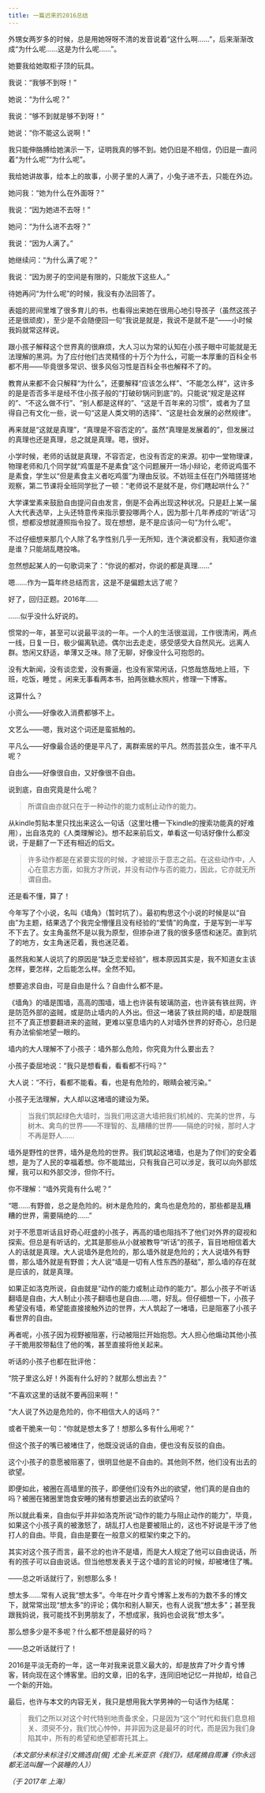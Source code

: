 ```yaml
---
title: 一篇迟来的2016总结
---
```


外甥女两岁多的时候，总是用她呀呀不清的发音说着“这什么啊……”，后来渐渐改成“为什么呢……这是为什么呢……”。

她要我给她取柜子顶的玩具。

我说：“我够不到呀！”

她说：“为什么呢？”

我说：“够不到就是够不到呀！”

她说：“你不能这么说啊！”

我只能伸胳膊给她演示一下，证明我真的够不到。她仍旧是不相信，仍旧是一直问着“为什么呢”“为什么呢”。

我给她讲故事，绘本上的故事，小房子里的人满了，小兔子进不去，只能在外边。

她问我：“她为什么在外面呀？”

我说：“因为她进不去呀！”

她问：“为什么进不去呀？”

我说：“因为人满了。”

她继续问：“为什么满了呢？”

我说：“因为房子的空间是有限的，只能放下这些人。”

待她再问“为什么呢”的时候，我没有办法回答了。

表姐的房间里堆了很多育儿的书，也看得出来她在很用心地引导孩子（虽然这孩子还是很顽皮），至少是不会随便回一句“我说是就是，我说不是就不是”——小时候我妈就常这样说。

跟小孩子解释这个世界真的很麻烦，大人习以为常的认知在小孩子眼中可能就是无法理解的黑洞。为了应付他们古灵精怪的十万个为什么，可能一本厚重的百科全书都不用——毕竟很多常识、很多风俗习性是百科全书也解释不了的。

教育从来都不会只解释“为什么”，还要解释“应该怎么样”、“不能怎么样”，这许多的是是否否多半是经不住小孩子般的“打破砂锅问到底”的。只能说“规定是这样的”、“不这么做不行”、“别人都是这样的”、“这是千百年来的习惯”，或者为了显得自己有文化一些，说一句“这是人类文明的选择”、“这是社会发展的必然规律”。

再来就是“这就是真理”，“真理是不容否定的”。虽然“真理是发展着的”，但发展过的真理也还是真理，总之就是真理。嗯，很好。

小学时候，老师的话就是真理，不容否定，也没有否定的来源。初中一堂物理课，物理老师和几个同学就“鸡蛋是不是素食”这个问题展开一场小辩论，老师说鸡蛋不是素食，学生以“但是素食主义者吃鸡蛋”为理由反驳。不妨班主任在门外暗搓搓地观察，第二节课将全班同学批了一顿：“老师说不是就不是，你们瞎起哄什么？”

大学课堂素来鼓励自由提问自由发言，倒是不会再出现这种状况。只是赶上某一届人大代表选举，上头还特意传来指示要投哪两个人，因为那十几年养成的“听话”习惯，想都没想就遵照指令投了。现在想想，是不是应该问一句“为什么呢”。

不过仔细想来那几个人除了名字性别几乎一无所知，连个演说都没有，我知道你谁是谁？只能胡乱瞎投咯。

忽然想起某人的一句歌词来了：“你说的都对，你说的都是真理……”

嗯……作为一篇年终总结而言，这是不是偏题太远了呢？

好了，回归正题。2016年……

……似乎没什么好说的。

惯常的一年，甚至可以说最平淡的一年。一个人的生活很滋润，工作很清闲，两点一线，日复一日，极少偏离轨迹。偶尔出去走走，感受感受大自然风光。远离人群。悠闲又舒适，单薄又乏味。除了无聊，好像没什么可抱怨的。

没有大新闻，没有谈恋爱，没有撕逼，也没有家常闲话，只悠哉悠哉地上班，下班，吃饭，睡觉 。闲来无事看两本书，拍两张糖水照片，修理一下博客。

这算什么？

小资么——好像收入消费都够不上。

文艺么——嗯，我对这个词还是蛮抵触的。

平凡么——好像最合适的便是平凡了，离群索居的平凡。然而芸芸众生，谁不平凡呢？

自由么——好像很自由，又好像很不自由。

说到底，自由究竟是什么呢？

>
> 所谓自由亦就只在于一种动作的能力或制止动作的能力。
> 

从kindle剪贴本里只找出来这么一句话（这里吐槽一下kindle的搜索功能真的好难用），出自洛克的《人类理解论》。想不起来前后文，单看这一句话好像什么都没说，于是翻了一下还有相近的后文。

>
> 许多动作都是在紧要实现的时候，才被提示于意志之前。在这些动作中，人心在意志方面，如我方才所说，并没有动作与否的能力，因此，它亦就无所谓自由。
>

还是看不懂，算了！

今年写了个小说，名叫《墙角》（暂时坑了）。最初构思这个小说的时候是以“自由”为主题，结果选了个我完全懵懂且没有经验的“爱情”的角度，于是写到一半写不下去了。女主角虽然不是以我为原型，但掺杂进了我的很多感悟和迷茫。直到坑了的地方，女主角迷茫着，我也迷茫着。

虽然我和某人说坑了的原因是“缺乏恋爱经验”，根本原因其实是，我不知道女主该怎样，要怎样，之后能怎么样。全然不知。

想要追求自由，可是自由是什么？自由什么都不是。

《墙角》的墙是围墙，高高的围墙，墙上也许装有玻璃防盗，也许装有铁丝网，许是防范外部的盗贼，或是防止墙内的人外出。但这一堵装了铁丝网的墙，却是既阻拦不了真正想要翻进来的盗贼，更难以窒息墙内的人对墙外世界的好奇心，总归是有办法偷偷地望一眼的。

墙内的大人理解不了小孩子：墙外那么危险，你究竟为什么要出去？

小孩子委屈地说：“我只是想看看，看看都不行吗？”

大人说：“不行，看都不能看。看，也是有危险的，眼睛会被污染。”

小孩子无法理解，大人却以这堵墙的建设为荣。

>
> 当我们筑起绿色大墙时，当我们用这道大墙把我们机械的、完美的世界，与树木、禽鸟的世界——不理智的、乱糟糟的世界——隔绝的时候，那时人才不再是野人……
>

墙外是野性的世界，墙外是危险的世界。我们筑起这堵墙，也是为了你们的安全着想，是为了人民的幸福着想。你不能踏出，只有我自己可以涉足，我可以向外部炫耀，我可以和外部交涉，但你不行。

你不理解：“墙外究竟有什么呢？”

“嗯……有野兽，总之是危险的。树木是危险的，禽鸟也是危险的，那些都是乱糟糟的世界，需要隔绝的……”

对于不愿意听话且好奇心旺盛的小孩子，再高的墙也阻挡不了他们对外界的窥视和探索。但总是有听话的，尤其是那些从小就被教导“听话”的孩子，盲目地相信着大人的话就是真理。大人说墙外是危险的，那么墙外就是危险的；大人说墙外有野兽，那么墙外就是有野兽；大人说“墙是一切有人性东西的基础”，那么墙的存在就是应该的，就是真理。

如果正如洛克所说，自由就是“动作的能力或制止动作的能力”。那么小孩子不听话翻墙是自由，大人制止小孩子翻墙也是自由……嗯，好乱。但仔细想一下，小孩子希望没有墙，希望能直接接触外边的世界，大人筑起了一堵墙，已是阻塞了小孩子看世界的自由。

再者呢，小孩子因为视野被阻塞，行动被阻拦开始抱怨。大人担心他煽动其他小孩子干脆用胶带黏住了他的嘴，甚至直接将他关起来。

听话的小孩子也都在批评他：

“院子里这么好！外面有什么好的？就那么想出去？”

“不喜欢这里的话就不要再回来啊！”

“大人说了外边是危险的，你不相信大人的话吗？“

或者干脆来一句：“你就是想太多了！想那么多有什么用呢？”

但这个孩子的嘴已被堵住了，他既没说话的自由，便也没有反驳的自由。

这个小孩子的意愿被阻塞了，很明显他是不自由的。其他则不然，他们没有出去的欲望。

即便如此，被圈在高墙里的孩子，即便他们没有外出的欲望，他们真的是自由的吗？被圈在猪圈里饱食安睡的猪有想要逃出去的欲望吗？

所以就此看来，自由似乎并非如洛克所说“动作的能力与阻止动作的能力”，毕竟，如果这个小孩子真的被激怒了，胡乱打人也是要被阻止的，这也不好说是干涉了他打人的自由。毕竟，自由是要在一般意义的框架约束之下的。

其实对这个孩子而言，最不忿的也许不是墙，而是大人规定了他可以自由说话，所有的孩子可以自由说话。但当他想发表关于这个墙的言论的时候，却被堵住了嘴。

——总之听话就行了，别想那么多！

想太多……常有人说我“想太多”。今年在叶夕青兮博客上发布的为数不多的博文下，就常常出现“想太多”的评论；偶尔和别人聊天，也有人说我“想太多”；甚至我跟我妈说，我可能找不到男朋友了，不想成家，我妈也会说我“想太多”。

那么想多少是不多呢？什么都不想是最好的吗？

——总之听话就行了！

2016是平淡无奇的一年，这一年对我来说意义最大的，却是放弃了叶夕青兮博客，转向现在这个博客里。旧的文章，旧的名字，连同旧地记忆一并抛却，给自己一个新的开始。

最后，也许与本文的内容无关，我只是想用我大学男神的一句话作为结尾：

>
> 我们之所以对这个时代特别地责备求全，只是因为“这个”时代和我们息息相关、须臾不分，我们忧心忡忡，并非因为这是最坏的时代，而是因为我们身陷其中，所有的希望和绝望都寄托其上。
>

*（本文部分未标注引文摘选自[俄] 尤金·扎米亚京《我们》，结尾摘自周濂《你永远都无法叫醒一个装睡的人》）*

*（于 2017年 上海）*
